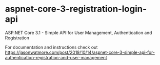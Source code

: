 # aspnet-core-3-registration-login-api

ASP.NET Core 3.1 - Simple API for User Management, Authentication and Registration

For documentation and instructions check out https://jasonwatmore.com/post/2019/10/14/aspnet-core-3-simple-api-for-authentication-registration-and-user-management